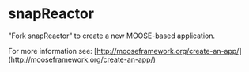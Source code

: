 snapReactor
=====

"Fork snapReactor" to create a new MOOSE-based application.

For more information see: [http://mooseframework.org/create-an-app/](http://mooseframework.org/create-an-app/)
